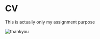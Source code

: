 # CV

This is actually only my assignment purpose

![thankyou](https://media1.giphy.com/media/3oEdva9BUHPIs2SkGk/giphy.gif)
